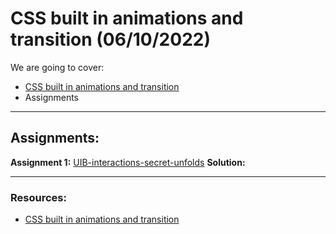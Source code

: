 # CSS built in animations and transition (06/10/2022)


We are going to cover:

- [CSS built in animations and transition](https://blogs.crtil.com/css-built-in-animations-userIneterface)
- Assignments

---

## Assignments:

**Assignment 1:** [UIB-interactions-secret-unfolds](https://classroom.github.com/a/cI8nMLdN)
**Solution:** []()

---

### Resources:

- [CSS built in animations and transition](https://blogs.crtil.com/css-built-in-animations-userIneterface)



